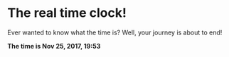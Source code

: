 # The real time clock!

Ever wanted to know what the time is? Well, your journey is about to end!

**The time is Nov 25, 2017, 19:53**